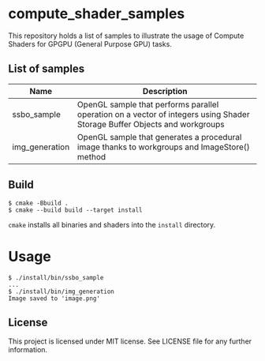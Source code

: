 # compute_shader_samples

This repository holds a list of samples to illustrate the usage of Compute Shaders for GPGPU (General Purpose GPU) tasks.

## List of samples

| Name | Description |
|---|---|
| ssbo_sample | OpenGL sample that performs parallel operation on a vector of integers using Shader Storage Buffer Objects and workgroups |
| img_generation | OpenGL sample that generates a procedural image thanks to workgroups and ImageStore() method |


## Build

```
$ cmake -Bbuild .
$ cmake --build build --target install
```

`cmake` installs all binaries and shaders into the `install` directory.

# Usage

```
$ ./install/bin/ssbo_sample
...
$ ./install/bin/img_generation
Image saved to 'image.png'
```

## License

This project is licensed under MIT license. See LICENSE file for any further information.